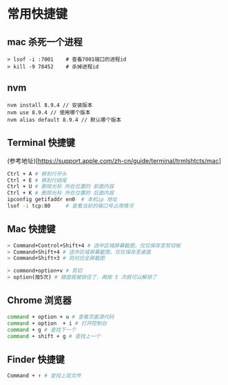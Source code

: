 # 常用快捷键

## mac 杀死一个进程

```
> lsof -i :7001    # 查看7001端口的进程id
> kill -9 78452    # 杀掉进程id
```

## nvm

```
nvm install 8.9.4 // 安装版本
nvm use 8.9.4 // 使用哪个版本
nvm alias default 8.9.4 // 默认哪个版本
```

## Terminal 快捷键

(参考地址)[https://support.apple.com/zh-cn/guide/terminal/trmlshtcts/mac]

```bash
Ctrl + A # 移到行开头
Ctrl + E # 移到行结尾
Ctrl + U # 删除光标 所在位置的 前面内容
Ctrl + K # 删除光标 所在位置的 后面内容
ipconfig getifaddr en0  # 本机ip 地址
lsof -i tcp:80     # 查看当前的端口号占用情况
```

## Mac 快捷键

```bash
> Command+Control+Shift+4 # 选中区域屏幕截图，仅仅保存至剪切板
> Command+Shift+4 # 选中区域屏幕截图，仅仅保存至桌面
> Command+Shift+3 # 则对应全屏截图

> commond+option+v # 剪切
> option(按5次) # 键盘就被锁住了，再按 5 次就可以解锁了
```

## Chrome 浏览器

```bash
command + option + u # 查看页面源代码
command + option  + i # 打开控制台
command + g # 查找下一个
command + shift + g # 查找上一个
```

## Finder 快捷键

```bash
Command + ↑ # 查找上层文件
```
